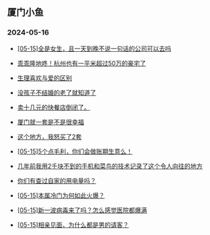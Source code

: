 ## 厦门小鱼 
### 2024-05-16

+ [[05-15]全是女生，且一天到晚不说一句话的公司可以去吗](http://bbs.xmfish.com/read-htm-tid-18190621.html)

+ [乖乖隆地咚！杭州也有一平米超过50万的豪宅了](http://bbs.xmfish.com/read-htm-tid-18190597.html)

+ [生理喜欢与爱的区别](http://bbs.xmfish.com/read-htm-tid-18190836.html)

+ [没孩子不结婚的老了就知道了](http://bbs.xmfish.com/read-htm-tid-18190794.html)

+ [卖十几元的快餐店倒闭了。](http://bbs.xmfish.com/read-htm-tid-18190868.html)

+ [厦门就一套是不是很幸福](http://bbs.xmfish.com/read-htm-tid-18190801.html)

+ [这个地方，我怒买了2套](http://bbs.xmfish.com/read-htm-tid-18190937.html)

+ [[05-15]5个点毛利，你们会做账期生意么！](http://bbs.xmfish.com/read-htm-tid-18190737.html)

+ [几年前我用2千块不到的手机和菜鸟的技术记录了这个令人向往的地方](http://bbs.xmfish.com/read-htm-tid-18190813.html)

+ [你们有查过自家的用电量吗？](http://bbs.xmfish.com/read-htm-tid-18190596.html)

+ [[05-15]本属冷门为何如此火爆？](http://bbs.xmfish.com/read-htm-tid-18190780.html)

+ [[05-15]​新一波病毒来了吗？怎么感觉医院都爆满](http://bbs.xmfish.com/read-htm-tid-18190926.html)

+ [[05-15]相亲见面，为什么都是男的请客？](http://bbs.xmfish.com/read-htm-tid-18190939.html)


